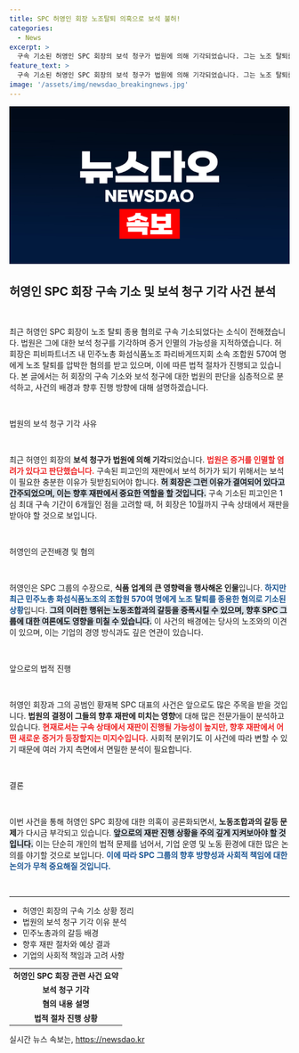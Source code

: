 ```yaml
---
title: SPC 허영인 회장 노조탈퇴 의혹으로 보석 불허!
categories:
  - News
excerpt: >
  구속 기소된 허영인 SPC 회장의 보석 청구가 법원에 의해 기각되었습니다. 그는 노조 탈퇴를 종용한 혐의로 10월까지 구속 상태로 재판을 받게 됩니다. 그의 치열한 법정 싸움이 앞으로 어떻게 전개될지 관심이 집중되고 있습니다.
feature_text: >
  구속 기소된 허영인 SPC 회장의 보석 청구가 법원에 의해 기각되었습니다. 그는 노조 탈퇴를 종용한 혐의로 10월까지 구속 상태로 재판을 받게 됩니다. 그의 치열한 법정 싸움이 앞으로 어떻게 전개될지 관심이 집중되고 있습니다.
image: '/assets/img/newsdao_breakingnews.jpg'
---
```


<p><img src="/assets/img/newsdao_breakingnews.jpg" alt="ranknews 속보" /></p>

<h2 data-ke-size="size26">허영인 SPC 회장 구속 기소 및 보석 청구 기각 사건 분석</h2>

<p data-ke-size="size16">&nbsp;</p>

<p data-ke-size="size16">최근 허영인 SPC 회장이 노조 탈퇴 종용 혐의로 구속 기소되었다는 소식이 전해졌습니다. 법원은 그에 대한 보석 청구를 기각하며 증거 인멸의 가능성을 지적하였습니다. 허 회장은 피비파트너즈 내 민주노총 화섬식품노조 파리바게뜨지회 소속 조합원 570여 명에게 노조 탈퇴를 압박한 혐의를 받고 있으며, 이에 따른 법적 절차가 진행되고 있습니다. 본 글에서는 허 회장의 구속 기소와 보석 청구에 대한 법원의 판단을 심층적으로 분석하고, 사건의 배경과 향후 진행 방향에 대해 설명하겠습니다.</p>

<p data-ke-size="size16">&nbsp;</p>

<p>법원의 보석 청구 기각 사유</p>

<p data-ke-size="size16">&nbsp;</p>

<p>최근 허영인 회장의 <b>보석 청구가 법원에 의해 기각</b>되었습니다. <b><span style="color: #ee2323;">법원은 증거를 인멸할 염려가 있다고 판단했습니다.</span></b> 구속된 피고인의 재판에서 보석 허가가 되기 위해서는 보석이 필요한 충분한 이유가 뒷받침되어야 합니다. <b><span style="background-color: #21538527;">허 회장은 그런 이유가 결여되어 있다고 간주되었으며, 이는 향후 재판에서 중요한 역할을 할 것입니다.</span></b> 구속 기소된 피고인은 1심 최대 구속 기간이 6개월인 점을 고려할 때, 허 회장은 10월까지 구속 상태에서 재판을 받아야 할 것으로 보입니다.</p></p>

<p data-ke-size="size16">&nbsp;</p>

<p>허영인의 군전배경 및 혐의</p>

<p data-ke-size="size16">&nbsp;</p>

<p>허영인은 SPC 그룹의 수장으로, <b>식품 업계의 큰 영향력을 행사해온 인물</b>입니다. <b><span style="color: #1a5490;">하지만 최근 민주노총 화섬식품노조의 조합원 570여 명에게 노조 탈퇴를 종용한 혐의로 기소된 상황</span></b>입니다. <b><span style="background-color: #21538527;">그의 이러한 행위는 노동조합과의 갈등을 증폭시킬 수 있으며, 향후 SPC 그룹에 대한 여론에도 영향을 미칠 수 있습니다.</span></b> 이 사건의 배경에는 당사의 노조와의 이견이 있으며, 이는 기업의 경영 방식과도 깊은 연관이 있습니다.</p></p>

<p data-ke-size="size16">&nbsp;</p>

<p>앞으로의 법적 진행</p>

<p data-ke-size="size16">&nbsp;</p>

<p>허영인 회장과 그의 공범인 황재복 SPC 대표의 사건은 앞으로도 많은 주목을 받을 것입니다. <b>법원의 결정이 그들의 향후 재판에 미치는 영향</b>에 대해 많은 전문가들이 분석하고 있습니다. <b><span style="color: #ee2323;">현재로서는 구속 상태에서 재판이 진행될 가능성이 높지만, 향후 재판에서 어떤 새로운 증거가 등장할지는 미지수입니다.</span></b> 사회적 분위기도 이 사건에 따라 변할 수 있기 때문에 여러 가지 측면에서 면밀한 분석이 필요합니다.</p></p>

<p data-ke-size="size16">&nbsp;</p>

<p>결론</p>

<p data-ke-size="size16">&nbsp;</p>

<p>이번 사건을 통해 허영인 SPC 회장에 대한 의혹이 공론화되면서, <b>노동조합과의 갈등 문제</b>가 다시금 부각되고 있습니다. <b><span style="background-color: #21538527;">앞으로의 재판 진행 상황을 주의 깊게 지켜보아야 할 것입니다.</span></b> 이는 단순히 개인의 법적 문제를 넘어서, 기업 운영 및 노동 환경에 대한 많은 논의를 야기할 것으로 보입니다. <b><span style="color: #1a5490;">이에 따라 SPC 그룹의 향후 방향성과 사회적 책임에 대한 논의가 무척 중요해질 것입니다.</span></b></p>

<p data-ke-size="size16">&nbsp;</p>

<hr />

<ul>
    <li>허영인 회장의 구속 기소 상황 정리</li>
    <li>법원의 보석 청구 기각 이유 분석</li>
    <li>민주노총과의 갈등 배경</li>
    <li>향후 재판 절차와 예상 결과</li>
    <li>기업의 사회적 책임과 고려 사항</li>
</ul>

<table style="width: 100%;">
    <tbody>
        <tr>
            <td style="text-align: center; height: 17px;"><b>허영인 SPC 회장 관련 사건 요약</b></td>
        </tr>
        <tr>
            <td style="text-align: center; height: 17px;"><b>보석 청구 기각</b></td>
        </tr>
        <tr>
            <td style="text-align: center; height: 17px;"><b>혐의 내용 설명</b></td>
        </tr>
        <tr>
            <td style="text-align: center; height: 17px;"><b>법적 절차 진행 상황</b></td>
        </tr>
    </tbody>
</table>
실시간 뉴스 속보는, <a href="https://newsdao.kr" rel="dofollow">https://newsdao.kr</a>


